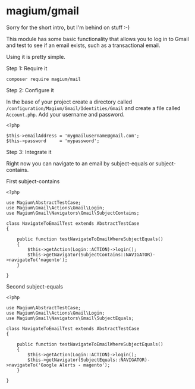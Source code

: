 # magium/gmail

Sorry for the short intro, but I'm behind on stuff :-)

This module has some basic functionality that allows you to log in to Gmail and test to see if an email exists, such as a transactional email.

Using it is pretty simple.

Step 1: Require it

```
composer require magium/mail
```

Step 2: Configure it

In the base of your project create a directory called `/configuration/Magium/Gmail/Identities/Gmail` and create a file called `Account.php`.  Add your username and password.

```
<?php

$this->emailAddress = 'mygmailusername@gmail.com';
$this->password     = 'mypassword';

```

Step 3: Integrate it

Right now you can navigate to an email by subject-equals or subject-contains.

First subject-contains
```
<?php

use Magium\AbstractTestCase;
use Magium\Gmail\Actions\Gmail\Login;
use Magium\Gmail\Navigators\Gmail\SubjectContains;

class NavigateToEmailTest extends AbstractTestCase
{

    public function testNavigateToEmailWhereSubjectEquals()
    {
        $this->getAction(Login::ACTION)->login();
        $this->getNavigator(SubjectContains::NAVIGATOR)->navigateTo('magento');
    }

}
```

Second subject-equals
```
<?php

use Magium\AbstractTestCase;
use Magium\Gmail\Actions\Gmail\Login;
use Magium\Gmail\Navigators\Gmail\SubjectEquals;

class NavigateToEmailTest extends AbstractTestCase
{

    public function testNavigateToEmailWhereSubjectEquals()
    {
        $this->getAction(Login::ACTION)->login();
        $this->getNavigator(SubjectEquals::NAVIGATOR)->navigateTo('Google Alerts - magento');
    }

}
```